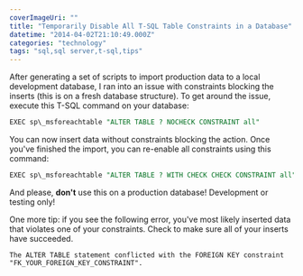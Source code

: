 ```yaml
---
coverImageUri: ""
title: "Temporarily Disable All T-SQL Table Constraints in a Database"
datetime: "2014-04-02T21:10:49.000Z"
categories: "technology"
tags: "sql,sql server,t-sql,tips"
---
```


After generating a set of scripts to import production data to a local development database, I ran into an issue with constraints blocking the inserts (this is on a fresh database structure). To get around the issue, execute this T-SQL command on your database:

```sql
EXEC sp\_msforeachtable "ALTER TABLE ? NOCHECK CONSTRAINT all"
```

You can now insert data without constraints blocking the action. Once you've finished the import, you can re-enable all constraints using this command:

```sql
EXEC sp\_msforeachtable "ALTER TABLE ? WITH CHECK CHECK CONSTRAINT all"
```

And please, **don't** use this on a production database! Development or testing only!

One more tip: if you see the following error, you've most likely inserted data that violates one of your constraints. Check to make sure all of your inserts have succeeded.

`The ALTER TABLE statement conflicted with the FOREIGN KEY constraint "FK_YOUR_FOREIGN_KEY_CONSTRAINT".`
